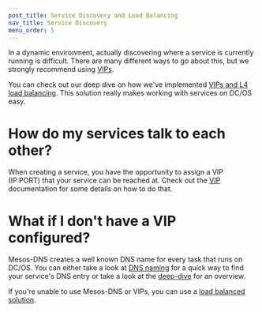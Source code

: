 ```yaml
---
post_title: Service Discovery and Load Balancing
nav_title: Service Discovery
menu_order: 5
---
```


In a dynamic environment, actually discovering where a service is currently running is difficult. There are many different ways to go about this, but we strongly recommend using [VIPs][1].

You can check out our deep dive on how we've implemented [VIPs and L4 load balancing][4]. This solution really makes working with services on DC/OS easy.

# How do my services talk to each other?

When creating a service, you have the opportunity to assign a VIP (IP:PORT) that your service can be reached at. Check out the [VIP][1] documentation for some details on how to do that.

# What if I don't have a VIP configured?

Mesos-DNS creates a well known DNS name for every task that runs on DC/OS. You can either take a look at [DNS naming][5] for a quick way to find your service's DNS entry or take a look at the [deep-dive][2] for an overview.

If you're unable to use Mesos-DNS or VIPs, you can use a [load balanced solution][3].

[1]: virtual-ip-addresses/
[2]: mesos-dns/
[3]: marathon-lb/
[4]: load-balancing/
[5]: dns-naming/
